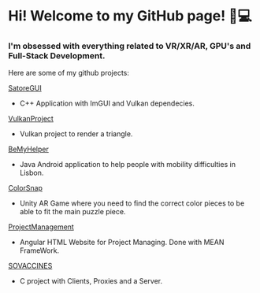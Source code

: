 # Hi! Welcome to my GitHub page! 🥽💻
 
### I'm obsessed with everything related to VR/XR/AR, GPU's and Full-Stack Development.

Here are some of my github projects:

[SatoreGUI](https://github.com/ricasbp/SatoreGUI)
  - C++ Application with ImGUI and Vulkan dependecies.

[VulkanProject](https://github.com/ricasbp/Vulkan-Project)
  - Vulkan project to render a triangle. 
    
[BeMyHelper](https://github.com/ricasbp/BeMyHelper)
  - Java Android application to help people with mobility difficulties in Lisbon.

[ColorSnap](https://github.com/ricasbp/ColorSnap)
  - Unity AR Game where you need to find the correct color pieces to be able to fit the main puzzle piece. 

[ProjectManagement](https://github.com/ricasbp/ProjectsManager)
  - Angular HTML Website for Project Managing. Done with MEAN FrameWork. 

[SOVACCINES](https://github.com/ricasbp/SOVACCINES)
  - C project with Clients, Proxies and a Server. 



